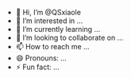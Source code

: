 - 👋 Hi, I’m @QSxiaole
- 👀 I’m interested in ...
- 🌱 I’m currently learning ...
- 💞️ I’m looking to collaborate on ...
- 📫 How to reach me ...
- 😄 Pronouns: ...
- ⚡ Fun fact: ...

<!---
QSxiaole/QSxiaole is a ✨ special ✨ repository because its `README.md` (this file) appears on your GitHub profile.
You can click the Preview link to take a look at your changes.
--->
